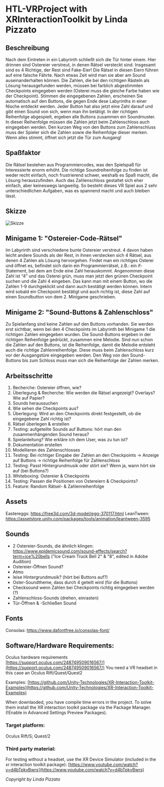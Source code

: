 # HTL-VRProject with XRInteractionToolkit by Linda Pizzato

## Beschreibung
Nach dem Eintreten in ein Labyrinth schließt sich die Tür hinter einem. Hier drinnen sind Ostereier verstreut, in denen Rätsel versteckt sind. Insgesamt sind es 4 Richtige, der Rest sind Fake-Eier!
Die Rätsel in diesen Eiern führen auf eine falsche Fährte. Nach etwas Zeit wird man sie aber am Sound auseinanderhalten können.
Die Zahlen, die bei den richtigen Rästeln als Lösung herausgefunden werden, müssen bei farblich abgestimmten Checkpoints eingegeben werden (Osterei muss die gleiche Farbe haben wie der Checkpoint).
Stimmen die eingegebenen Zahlen, erscheinen Sie automatisch auf den Buttons, die gegen Ende dese Labyrinths in einer Nische entdeckt werden. Jeder Button hat also jetzt eine Zahl darauf und gibt einen Sound von sich, wenn man ihn betätigt.
In der richtigen Reihenfolge abgespielt, ergeben alle Buttons zusammen ein Soundmuster. In dieser Reihenfolge müssen die Zahlen jetzt beim Zahlenschloss auch eingegeben werden.
Den kurzen Weg von den Buttons zum Zahlenschluss muss der Spieler sich die Zahlen sowie die Reihenfolge dieser merken. Wenn alles stimmt, öffnet sich jetzt die Tür zum Ausgang!

## Spaßfaktor
Die Rätsel bestehen aus Programmiercodes, was den Spielspaß für Interessierte enorm erhöht. Die richtige Soundreihenfolge zu finden ist weder recht einfach, noch frustrierend schwer, weshalb es Spaß macht, die Lösung herauszufinden. Auch das Zahlenschloss gestaltet sich eher einfach, aber keineswegs langweilig.
So besteht dieses VR Spiel aus 2 sehr unterschiedlichen Aufgaben, was es spannend macht und auch bleiben lässt.

## Skizze
![Skizze](https://user-images.githubusercontent.com/72389401/168030256-a4b7e302-fdd3-48ff-9e17-3735498b3b8e.png)

## Minigame 1: "Ostereier-Code-Rätsel"
Im Labyrinth sind verschiedene bunte Ostereier verstreut. 4 davon haben leicht andere Sounds als der Rest, in ihnen verstecken sich 4 Rätsel, aus denen 4 Zahlen als Lösung hervorgehen.
Findet man ein richtiges Osterei und öffnet es, befindet sich darin ein Programmierrätsel, z.B.: ein if-Statement, bei dem am Ende eine Zahl herauskommt. Angenommen diese Zahl ist “4” und das Osterei grün, muss man jetzt den grünen Checkpoint suchen und die Zahl 4 eingeben. Das kann man mit einem Button, wo die Zahlen 1-9 durchgeklickt und dann auch bestätigt werden können.
Intern wird sobald ein Checkpoint bestätigt und auch richtig ist, diese Zahl auf einen Soundbutton von dem 2. Minigame geschrieben.

## Minigame 2: "Sound-Buttons & Zahlenschloss"
Zu Spielanfang sind keine Zahlen auf den Buttons vorhanden. Sie werden erst sichtbar, wenn bei den 4 Checkpoints im Labyrinth bei Minigame 1 die richtigen Zahlen eingegeben wurden.
Die Sound-Buttons ergeben in der richtigen Reihenfolge gedrückt, zusammen eine Melodie. Sind nun schon die Zahlen auf den Buttons, ist die Reihenfolge, damit die Melodie entsteht auch die richtige Zahlenreihenfolge.
Diese muss beim Zahlenschloss kurz vor der Ausgangstüre eingegeben werden.
Den Weg von den Sound-Buttons bis zum Schloss muss man sich die Reihenfolge der Zahlen merken.

## Arbeitsschritte
1. Recherche: Ostereier öffnen, wie?
2. Überlegung & Recherche: Wie werden die Rätsel angezeigt? Overlays? Wie auf Papier?
3. Sounds heraussuchen
4. Wie sehen die Checkpoints aus?
5. Überlegung: Wird an den Checkpoints direkt festgestellt, ob die eingegebene Zahl richtig ist?
6. Rätsel überlegen & erstellen
7. Testing: aufgeteilte Sounds auf Buttons: hört man den zusammenhängenden Sound heraus?
8. Spielanleitung? Wie erkläre ich dem User, was zu tun ist?
9. Dokumentation erstellen
10. Modellieren des Zahlenschlosses
11. Testing: Bei richtiger Eingabe der Zahlen an den Checkpoints -> Anzeige auf Buttons -> richtige Reihenfolge für Zahlenschloss
12. Testing: Passt Hintergrundmusik oder stört sie? Wenn ja, wann hört sie auf (bei Buttons?)
13. Whiteboxing: Ostereier & Checkpoints
14. Testing: Passen die Positionen von Ostereiern & Checkpoints?
15. Feature: Random Rätsel- & Zahlenreihenfolge

## Assets
Eastereggs: https://free3d.com/3d-model/egg-370117.html
LeanTween: https://assetstore.unity.com/packages/tools/animation/leantween-3595

## Sounds
- 2 Ostereier-Sounds, die ähnlich klingen: https://www.epidemicsound.com/sound-effects/search?term=ice%20bells ("Ice Cream Truck Bell 2" & "8", edited in Adobe Audition)
- Ostereier-Öffnen Sound?
- Atmo
- leise Hintergrundmusik? (hört bei Buttons auf?)
- Oster-Soundtheme, dass durch 4 geteilt wird (für die Buttons)
- Checksound wenn Zahlen bei Checkpoints richtig eingegeben werden (?)
- Zahlenschloss-Sounds (drehen, einrasten)
- Tür-Öffnen & -Schließen Sound

## Fonts
Consolas: https://www.dafontfree.io/consolas-font/

## Software/Hardware Requirements:

Oculus hardware requirements  [https://support.oculus.com/248749509016567/](https://support.oculus.com/248749509016567/)  You need a VR headset in this case an Oculus Rift/Quest/Quest2

Examples:  [https://github.com/Unity-Technologies/XR-Interaction-Toolkit-Examples](https://github.com/Unity-Technologies/XR-Interaction-Toolkit-Examples)

When downlaoded, you have compile time errors in the project. To solve them install the XR interaction toolkit package via the Package Manager. (!Enable in Advanced Settings Preview Packages).

### Target platform:
Oculus Rift/S; Quest/2

### Third party material:
For testing without a headset, use the XR Device Simulator (included in the xr interaction toolkit package):  [https://www.youtube.com/watch?v=d4bTpkvBwrs](https://www.youtube.com/watch?v=d4bTpkvBwrs)

*Copyright by Linda Pizzato*

